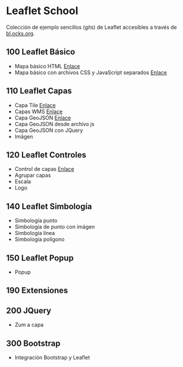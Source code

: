 # Leaflet School

Colección de ejemplo sencillos (gits) de Leaflet accesibles a través de [bl.ocks.org](http://bl.ocks.org/).

## 100 Leaflet Básico

- Mapa básico HTML [Enlace](http://bl.ocks.org/sigdeletras/3bbc1518e10db1d25434567a5645e5bb)
- Mapa básico con archivos CSS y JavaScript separados [Enlace](http://bl.ocks.org/sigdeletras/3ecabc3d2483691657d49938ab2f4729)

## 110 Leaflet Capas

- Capa Tile [Enlace](http://bl.ocks.org/sigdeletras/ef9da2943b79927f02988956376c958b)
- Capas WMS [Enlace](http://bl.ocks.org/sigdeletras/57790d8540f8ada4ab8d668992c1fcb7)
- Capa GeoJSON [Enlace](http://bl.ocks.org/sigdeletras/3888de4540dfc1d47682f1cb78765e18)
- Capa GeoJSON desde archivo js
- Capa GeoJSON con JQuery
- Imágen

## 120 Leaflet Controles

- Control de capas [Enlace](http://bl.ocks.org/sigdeletras/d2b51cf8dd330a2a4da3b08d0e97e356)
- Agrupar capas
- Escala
- Logo

## 140 Leaflet Simbología

- Simbología punto
- Simbología de punto con imágen
- Simbología línea
- Simbología polígono

## 150 Leaflet Popup

- Popup

## 190 Extensiones

## 200 JQuery

- Zum a capa

## 300 Bootstrap

- Integración Bootstrap y Leaflet
